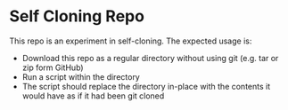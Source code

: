 # Self Cloning Repo

This repo is an experiment in self-cloning. The expected usage is:

- Download this repo as a regular directory without using git (e.g. tar or zip form GitHub)
- Run a script within the directory
- The script should replace the directory in-place with the contents it would have as if it had been git cloned
